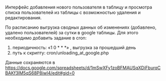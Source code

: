 Интерфейс добавления нового пользователя в таблицу и просмотра списка пользователей из таблицы с возможностью удаления и редактирования.

По расписанию выгрузка сводных данных об изменениях (добавлено, удалено пользователей) за сутки в google таблицы.
Для этого необходимо добавить задание в cron:
1) периодичность: «1 0 * * *» , выгрузка за прошедший день 
2) путь к скрипту: cron/unloading_at_google.php 

Данные сохраняются в https://docs.google.com/spreadsheets/d/1mSwXFy1zoBFMAUSqXDiFburqCBAKf3lM5qS68P8iwl4/edit#gid=0
